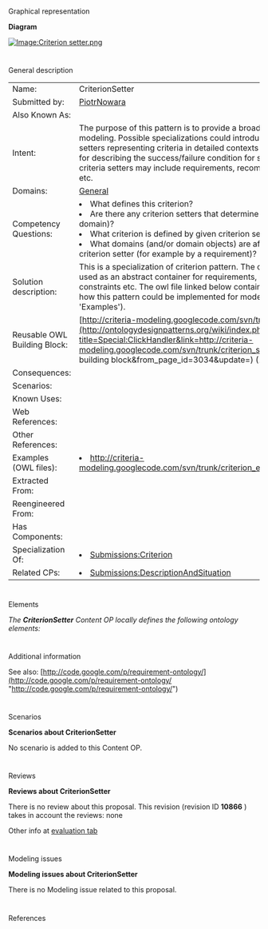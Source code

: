 # 

 Graphical representation



__Diagram__ 





[![Image:Criterion setter.png](../images/c/cf/Criterion_setter.png)](../Image/Criterion_setter.png "Image:Criterion setter.png")





# 

 General description




|  |  |
| --- | --- |
|  Name:  |  CriterionSetter  |
|  Submitted by:  | [PiotrNowara](../User/PiotrNowara "User:PiotrNowara")  |
|  Also Known As:  |  |
|  Intent:  |  The purpose of this pattern is to provide a broader context for criteria modeling. Possible specializations could introduce new kinds of criteria setters representing criteria in detailed contexts (for example: a pattern for describing the success/failure condition for some actions). Possible criteria setters may include requirements, recommendations, constraints etc.  |
|  Domains:  | [General](../Community/General "Community:General")  |
|  Competency Questions:  | <li>       What defines this criterion?      </li><li>       Are there any criterion setters that determine this thing (or this domain)?      </li><li>       What criterion is defined by given criterion setter?      </li><li>       What domains (and/or domain objects) are affected by a given criterion setter (for example by a requirement)?      </li> |
|  Solution description:  |  This is a specialization of criterion pattern. The criterion setter can be used as an abstract container for requirements, recommendations, constraints etc. The owl file linked below contains a simple example of how this pattern could be implemented for modeling a requirement (see 'Examples').  |
|  Reusable OWL Building Block:  | [http://criteria-modeling.googlecode.com/svn/trunk/criterion\_setter.owl](http://ontologydesignpatterns.org/wiki/index.php?title=Special:ClickHandler&link=http://criteria-modeling.googlecode.com/svn/trunk/criterion_setter.owl&message=OWL building block&from_page_id=3034&update=)  (1500)  |
|  Consequences:  |  |
|  Scenarios:  |  |
|  Known Uses:  |  |
|  Web References:  |  |
|  Other References:  |  |
|  Examples (OWL files):  | <li><a class="external free" href="http://criteria-modeling.googlecode.com/svn/trunk/criterion_example_1.owl" rel="nofollow" title="http://criteria-modeling.googlecode.com/svn/trunk/criterion_example_1.owl">        http://criteria-modeling.googlecode.com/svn/trunk/criterion_example_1.owl       </a></li> |
|  Extracted From:  |  |
|  Reengineered From:  |  |
|  Has Components:  |  |
|  Specialization Of:  | <li><a href="Submissions%253ACriterion.html" title="Submissions:Criterion">        Submissions:Criterion       </a></li> |
|  Related CPs:  | <li><a href="Submissions%253ADescriptionAndSituation.html" title="Submissions:DescriptionAndSituation">        Submissions:DescriptionAndSituation       </a></li> |



  





# 

 Elements



_The
 __CriterionSetter__ 
 Content OP locally defines the following ontology elements:_ 




# 

 Additional information



 See also:
 [http://code.google.com/p/requirement-ontology/](http://code.google.com/p/requirement-ontology/ "http://code.google.com/p/requirement-ontology/") 




# 

 Scenarios




__Scenarios about CriterionSetter__ 


 No scenario is added to this Content OP.
 




# 

 Reviews




__Reviews about CriterionSetter__ 


 There is no review about this proposal.
This revision (revision ID
 __10866__ 
 ) takes in account the reviews: none
 



 Other info at
 [evaluation tab](http://ontologydesignpatterns.org/wiki/index.php?title=Submissions:CriterionSetter&action=evaluation "http://ontologydesignpatterns.org/wiki/index.php?title=Submissions:CriterionSetter&action=evaluation") 





  





# 

 Modeling issues




__Modeling issues about CriterionSetter__ 


 There is no Modeling issue related to this proposal.
 




  





# 

 References